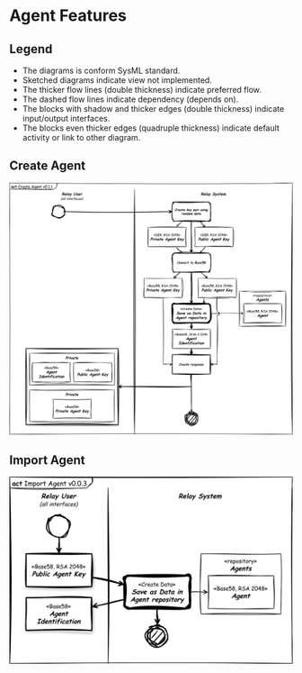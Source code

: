 # Agent Features

## Legend

- The diagrams is conform SysML standard.
- Sketched diagrams indicate view not implemented.
- The thicker flow lines (double thickness) indicate preferred flow.
- The dashed flow lines indicate dependency (depends on).
- The blocks with shadow and thicker edges (double thickness) indicate input/output interfaces.
- The blocks even thicker edges (quadruple thickness) indicate default activity or link to other diagram.

## Create Agent

![Create Agent](data-relay-act-create-agent.svg)

## Import Agent

![Import Agent](data-relay-act-import-agent.svg)
